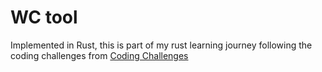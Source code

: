 # WC tool

Implemented in Rust, this is part of my rust learning journey following the coding challenges from [Coding Challenges](https://codingchallenges.fyi/challenges/intro)
